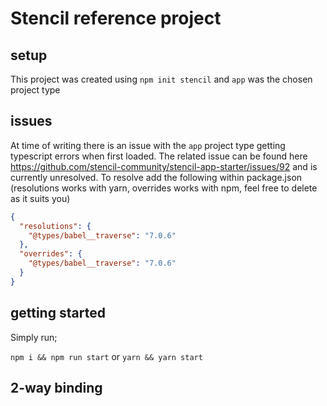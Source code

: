 # Stencil reference project

## setup

This project was created using `npm init stencil` and `app` was the chosen project type

## issues

At time of writing there is an issue with the `app` project type getting typescript errors when first loaded. The related issue can be found here https://github.com/stencil-community/stencil-app-starter/issues/92 and is currently unresolved. To resolve add the following within package.json (resolutions works with yarn, overrides works with npm, feel free to delete as it suits you)

```json
{
  "resolutions": {
    "@types/babel__traverse": "7.0.6"
  },
  "overrides": {
    "@types/babel__traverse": "7.0.6"
  }
}
```

## getting started

Simply run;

`npm i && npm run start` or `yarn && yarn start`

## 2-way binding
